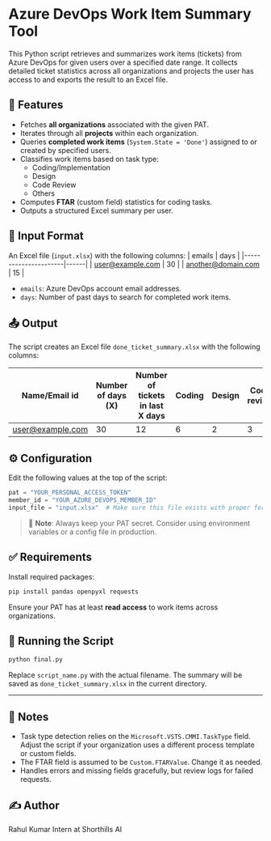 
# Azure DevOps Work Item Summary Tool

This Python script retrieves and summarizes work items (tickets) from Azure DevOps for given users over a specified date range. It collects detailed ticket statistics across all organizations and projects the user has access to and exports the result to an Excel file.

## 🔧 Features

- Fetches **all organizations** associated with the given PAT.
- Iterates through all **projects** within each organization.
- Queries **completed work items** (`System.State = 'Done'`) assigned to or created by specified users.
- Classifies work items based on task type:
  - Coding/Implementation
  - Design
  - Code Review
  - Others
- Computes **FTAR** (custom field) statistics for coding tasks.
- Outputs a structured Excel summary per user.

## 📁 Input Format

An Excel file (`input.xlsx`) with the following columns:
| emails               | days |
|----------------------|------|
| user@example.com     | 30   |
| another@domain.com   | 15   |

- `emails`: Azure DevOps account email addresses.
- `days`: Number of past days to search for completed work items.

## 📤 Output

The script creates an Excel file `done_ticket_summary.xlsx` with the following columns:

| Name/Email id       | Number of days (X) | Number of tickets in last X days | Coding | Design | Code review | Others | If Coding, then average of FTAR |
|---------------------|--------------------|----------------------------------|--------|--------|--------------|--------|----------------------------------|
| user@example.com    | 30                 | 12                               | 6      | 2      | 3            | 1      | 0.83                             |

## ⚙️ Configuration

Edit the following values at the top of the script:

```python
pat = "YOUR_PERSONAL_ACCESS_TOKEN"
member_id = "YOUR_AZURE_DEVOPS_MEMBER_ID"
input_file = "input.xlsx"  # Make sure this file exists with proper format
````

> 🔐 **Note**: Always keep your PAT secret. Consider using environment variables or a config file in production.

## ✅ Requirements

Install required packages:

```bash
pip install pandas openpyxl requests
```

Ensure your PAT has at least **read access** to work items across organizations.

## 🏁 Running the Script

```bash
python final.py
```

Replace `script_name.py` with the actual filename. The summary will be saved as `done_ticket_summary.xlsx` in the current directory.

---

## 📌 Notes

* Task type detection relies on the `Microsoft.VSTS.CMMI.TaskType` field. Adjust the script if your organization uses a different process template or custom fields.
* The FTAR field is assumed to be `Custom.FTARValue`. Change it as needed.
* Handles errors and missing fields gracefully, but review logs for failed requests.

## ✍️ Author

Rahul Kumar
Intern at Shorthills AI

```
